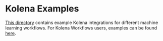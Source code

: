 # Kolena Examples

[This directory](./dataset) contains example Kolena integrations for different machine learning workflows. For Kolena
Workflows users, examples can be found [here](./workflow).
